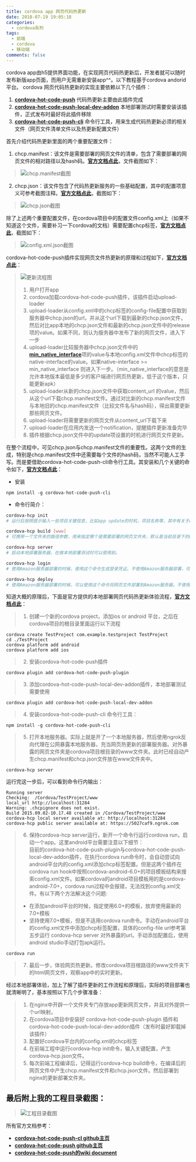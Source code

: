 ```yaml
---
title: cordova app 网页代码热更新
date: 2018-07-19 19:05:18
categories:
  - cordova系列
tags: 
  - 前端
  - cordova
  - 移动端
comments: false
---
```

<!-- post5 -->
cordova app由h5提供界面功能，在实现网页代码热更新后，开发者就可以随时发布新版app页面，而用户无需重新安装app^^。以下教程基于cordova andorid平台。
cordova 网页代码热更新的实现主要依赖以下几个插件：   
1. [**cordova-hot-code-push**](https://github.com/nordnet/cordova-hot-code-push) 代码热更新主要由此插件完成
2. [**cordova-hot-code-push-local-dev-addon**](https://github.com/nordnet/cordova-hot-code-push-local-dev-addon) 本地部署测试时需要安装该插件，正式发布时最好将此插件移除
3. [**cordova-hot-code-push-cli**](https://github.com/nordnet/cordova-hot-code-push-cli) 命令行工具，用来生成代码热更新必须的相关文件（网页文件清单文件以及热更新配置文件）

首先介绍代码热更新里面的两个重要配置文件：   
1. chcp.manifest：该文件是需要部署的网页文件的清单，包含了需要部署的网页文件的相对路径以及hash码。[**官方文档点此**](https://github.com/nordnet/cordova-hot-code-push/wiki/Content-manifest)，文件截图如下：
> <img src="/img/post/post5/chcp.manifest.png" alt="chcp.manifest截图">
2. chcp.json：该文件包含了代码热更新服务的一些基础配置，其中的配置项意义可参考截图注释。[**官方文档点此**](https://github.com/nordnet/cordova-hot-code-push/wiki/Application-config)，截图如下：
> <img src="/img/post/post5/chcp.json.png" alt="chcp.json截图">

除了上述两个重要配置文件，在cordova项目中的配置文件config.xml上（如果不知道这个文件，需要补习一下cordova的文档）需要配置chcp标签，[**官方文档点此**](https://github.com/nordnet/cordova-hot-code-push/wiki/Cordova-config-preferences)，截图如下：
> <img src="/img/post/post5/config.xml.png" alt="config.xml.json截图">

cordova-hot-code-push插件实现网页文件热更新的原理和过程如下，[**官方文档点此**](https://github.com/nordnet/cordova-hot-code-push/wiki/Update-workflow)：
> <img src="/img/post/post5/update-workflow.png" alt="更新流程图">
>
> 1. 用户打开app
> 2. cordova加载cordova-hot-code-push插件，该插件启动upload-loader
> 3. upload-loader从config.xml中的chcp标签的config-file配置中获取到服务器中chcp.json的url，并从这个url下载到最新的chcp.json文件，然后对比app本地的chcp.json文件和最新的chcp.json文件中的release项的value。如果不同，则认为服务器中发布了新的网页文件，进入下一步
> 4. upload-loader比较服务器中chcp.json文件中的[**min_native_interface**](https://github.com/nordnet/cordova-hot-code-push/wiki/Application-config)项的value与本地config.xml文件中chcp标签的native-interface的value。如果native-interface >= min_native_interface 则进入下一步。（min_native_interface的意思是允许本地版本最低是多少的客户端进行网页热更新，低于这个版本，只能更新apk）
> 5. upload-loader从新的chcp.json文件中获取content_url 的value，然后从这个url下载chcp.manifest文件。通过对比新的chcp.manifest文件与本地旧的chcp.manifest文件（比较文件名与hash码），得出需要更新那些网页文件。
> 6. upload-loader将需要更新的网页文件从content_url下载下来
> 7. upload-loader在应用内发送一个notification，提醒插件更新准备完毕
> 8. 插件根据chcp.json文件中的update项设置的时机进行网页文件更新。

在整个流程中，可见chcp.json与chcp.manifest文件的重要性。这两个文件的生成，特别是chcp.manifest文件中还需要每个文件的hash码，当然不可能人工手写。而是要借助cordova-hot-code-push-cli命令行工具。其安装和几个关键的命令如下，[**官方文档点此**](https://github.com/nordnet/cordova-hot-code-push-cli)：
* 安装
```
npm install -g cordova-hot-code-push-cli
```
* 命令行简介：
```bash
cordova-hcp init 
# 运行后按照提示输入一些项目关键信息，比如app update的时机，项目名称等，其中有关于Amazon服务器配置，如果不是使用Amazon服务器部署的话，可以跳过不填。输入关键信息后，会生成一个cordova-hcp.json文件

cordova-hcp build [www]
# 可携带一个文件夹的路径参数，用来指定哪个是需要部署的网页文件夹，默认是当前目录下的www目录。该命令扫描指定的网页文件夹内的网页文件，产生chcp.manifest清单文件。也根据cordova-hcp.json文件生成chcp.json文件。

cordova-hcp server
# 启动本地部署服务器，在做本地部署测试时可以使用到。

cordova-hcp login
# 使用Amazon服务器部署的时候，使用这个命令生成登录凭证。不使用Amazon服务器部署，可以不使用这个命令

cordova-hcp deploy
# 使用Amazon服务器部署的时候，可以使用这个命令将网页文件部署到Amazon服务器。不使用Amazon服务器部署，可以不使用这个命令
```


知道大概的原理后，下面是官方提供的本地部署网页代码热更新体验流程，[**官方文档点此**](https://github.com/nordnet/cordova-hot-code-push#quick-start-guide)：
>1. 创建一个新的cordova project，添加ios or android 平台，之后在cordova项目的根目录里面运行以下流程
```
cordova create TestProject com.example.testproject TestProject
cd ./TestProject
cordova platform add android
cordova platform add ios
```
>2. 安装cordova-hot-code-push插件
```
cordova plugin add cordova-hot-code-push-plugin
```
>3. 添加cordova-hot-code-push-local-dev-addon插件，本地部署测试需要使用
```
cordova plugin add cordova-hot-code-push-local-dev-addon
```
>4. 安装cordova-hot-code-push-cli 命令行工具：
```
npm install -g cordova-hot-code-push-cli
```
>5. 打开本地服务器。实际上就是开了一个本地服务器，然后使用ngrok反向代理在公网暴露本地服务器，充当网页热更新的部署服务器。对外暴露的网页文件夹是cordova项目根目录的www文件夹。此时已经自动产生chcp.manifest和chcp.json文件放在www文件夹中。
```
cordova-hcp server
```
运行完这一步后，可以看到命令行内输出：
```
Running server
Checking:  /Cordova/TestProject/www
local_url http://localhost:31284
Warning: .chcpignore does not exist.
Build 2015.09.02-10.17.48 created in /Cordova/TestProject/www
cordova-hcp local server available at: http://localhost:31284
cordova-hcp public server available at: https://5027caf9.ngrok.com
```
>6. 保持cordova-hcp server运行，新开一个命令行运行cordova run，启动一个app。这里android平台需要注意以下细节：  
目前的cordova-hot-code-push-plugin与cordova-hot-code-push-local-dev-addon插件，在执行cordova run命令时，会自动尝试向android平台内的config.xml添加chcp标签配置。但是这两个插件在cordova run hook中按照cordova-android-6.0+的项目模板结构来搜索config.xml文件。如果cordova的android项目模板用的是cordova-android-7.0+，cordova run过程中会报错，无法找到config.xml文件。有以下两个方法解决这个问题:
> * 在添加android平台的时候，指定使用6.0+的模板，放弃使用最新的7.0+模板
> * 坚持使用7.0+模板，但是不适用cordova run命令。手动在android平台的config.xml文件中添加chcp标签配置，具体的config-file url参考第五步运行 cordova-hcp server 对外暴露的url。手动添加配置后，使用android studio手动打包apk运行。
```
cordova run
```
>7. 最后一步，体验网页热更新。修改cordova项目根路径的www文件夹下的html网页文件，观察app中的实时更新。



经过本地部署体验，加上了解了插件更新的工作流程和原理后，实际的项目部署也就清晰明了，基本按照以下几个步骤准备：
>1. 在nginx中开辟一个文件夹专门存放app更新网页文件，并且对外提供一个url映射。
>2. 在cordova项目中安装好 cordova-hot-code-push-plugin 插件和 cordova-hot-code-push-local-dev-addon插件（发布时最好卸载掉该插件）
>3. 配置好cordova平台内的config.xml的chcp标签
>4. 在前端工程中运行cordova-hcp init命令，输入关键配置，产生cordova-hcp.json文件。
>5. 每次前端工程编译后，记得运行cordova-hcp build命令，在编译后的网页文件中产生chcp.manifest文件和chcp.json文件。然后部署到nginx的更新部署文件夹。

## 最后附上我的工程目录截图：
><img src="/img/post/post5/project.png" alt="工程目录截图">

所有官方文档参考：
* [**cordova-hot-code-push-cl github主页**](https://github.com/nordnet/cordova-hot-code-push-cli)
* [**cordova-hot-code-push github主页**](https://github.com/nordnet/cordova-hot-code-push)
* [**cordova-hot-code-push的wiki document**](https://github.com/nordnet/cordova-hot-code-push/wiki)